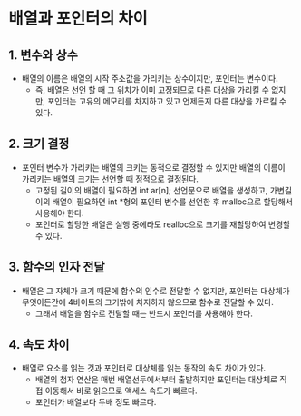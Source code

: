 # 배열과 포인터의 차이

## 1. 변수와 상수
- 배열의 이름은 배열의 시작 주소값을 가리키는 상수이지만, 포인터는 변수이다.
    - 즉, 배열은 선언 할 때 그 위치가 이미 고정되므로 다른 대상을 가리킬 수 없지만, 포인터는 고유의 메모리를 차지하고 있고 언제든지 다른 대상을 가르킬 수 있다.

## 2. 크기 결정
- 포인터 변수가 가리키는 배열의 크키는 동적으로 결정할 수 있지만 배열의 이름이 가리키는 배열의 크기는 선언할 때 정적으로 결정된다.
    - 고정된 길이의 배열이 필요하면 int ar[n]; 선언문으로 배열을 생성하고, 가변길이의 배열이 필요하면 int *형의 포인터 변수를 선언한 후 malloc으로 할당해서 사용해야 한다.
    - 포인터로 할당한 배열은 실행 중에라도 realloc으로 크기를 재할당하여 변경할 수 있다.
    
## 3. 함수의 인자 전달
- 배열은 그 자체가 크기 때문에 함수의 인수로 전달할 수 없지만, 포인터는 대상체가 무엇이든간에 4바이트의 크기밖에 차지하지 않으므로 함수로 전달할 수 있다.
    - 그래서 배열을 함수로 전달할 때는 반드시 포인터를 사용해야 한다.

## 4. 속도 차이
- 배열로 요소를 읽는 것과 포인터로 대상체를 읽는 동작의 속도 차이가 있다.
    - 배열의 첨자 연산은 매번 배열선두에서부터 출발하지만 포인터는 대상체로 직접 이동해서 바로 읽으므로 액세스 속도가 빠르다.
    - 포인터가 배열보다 두배 정도 빠르다.